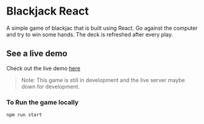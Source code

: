 # Blackjack React

A simple game of blackjac that is built using React. Go against the computer and try to win some hands. The deck is refreshed after every play.

## See a live demo

Check out the live demo [here](https://blackjack-react-project.herokuapp.com/)

> Note: This game is still in development and the live server maybe down for development.

### To Run the game locally

`npm run start`

